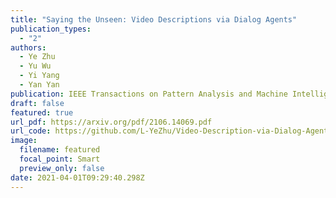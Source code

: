 ```yaml
---
title: "Saying the Unseen: Video Descriptions via Dialog Agents"
publication_types:
  - "2"
authors:
  - Ye Zhu
  - Yu Wu
  - Yi Yang
  - Yan Yan
publication: IEEE Transactions on Pattern Analysis and Machine Intelligence
draft: false
featured: true
url_pdf: https://arxiv.org/pdf/2106.14069.pdf
url_code: https://github.com/L-YeZhu/Video-Description-via-Dialog-Agents-ECCV2020
image:
  filename: featured
  focal_point: Smart
  preview_only: false
date: 2021-04-01T09:29:40.298Z
---
```

